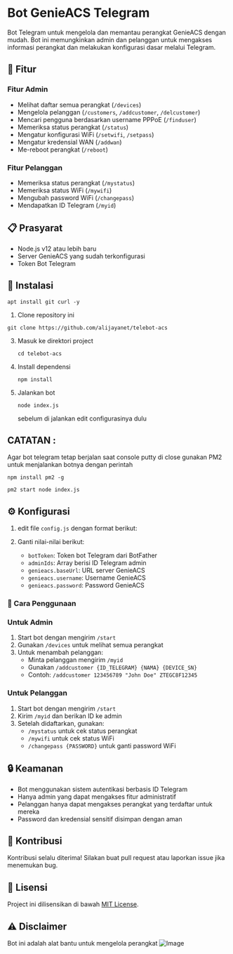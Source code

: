 # Bot GenieACS Telegram

Bot Telegram untuk mengelola dan memantau perangkat GenieACS dengan mudah. Bot ini memungkinkan admin dan pelanggan untuk mengakses informasi perangkat dan melakukan konfigurasi dasar melalui Telegram.

## 🚀 Fitur

### Fitur Admin
- Melihat daftar semua perangkat (`/devices`)
- Mengelola pelanggan (`/customers`, `/addcustomer`, `/delcustomer`)
- Mencari pengguna berdasarkan username PPPoE (`/finduser`)
- Memeriksa status perangkat (`/status`)
- Mengatur konfigurasi WiFi (`/setwifi`, `/setpass`)
- Mengatur kredensial WAN (`/addwan`)
- Me-reboot perangkat (`/reboot`)

### Fitur Pelanggan
- Memeriksa status perangkat (`/mystatus`)
- Memeriksa status WiFi (`/mywifi`)
- Mengubah password WiFi (`/changepass`)
- Mendapatkan ID Telegram (`/myid`)

## 📋 Prasyarat

- Node.js v12 atau lebih baru
- Server GenieACS yang sudah terkonfigurasi
- Token Bot Telegram


## 🚀 Instalasi
```
apt install git curl -y
```

1. Clone repository ini
```
git clone https://github.com/alijayanet/telebot-acs
```
3. Masuk ke direktori project
   ```
   cd telebot-acs
   ```
4. Install dependensi
   ```
   npm install
   ```
6. Jalankan bot
   ```
   node index.js
   ```
   sebelum di jalankan edit configurasinya dulu
   
## CATATAN :
Agar bot telegram tetap berjalan saat console putty di close
gunakan PM2 untuk menjalankan botnya dengan perintah
```
npm install pm2 -g
```
```
pm2 start node index.js
```

   
## ⚙️ Konfigurasi

1. edit file `config.js` dengan format berikut:

2. Ganti nilai-nilai berikut:
   - `botToken`: Token bot Telegram dari BotFather
   - `adminIds`: Array berisi ID Telegram admin
   - `genieacs.baseUrl`: URL server GenieACS
   - `genieacs.username`: Username GenieACS
   - `genieacs.password`: Password GenieACS


### 📱 Cara Penggunaan

### Untuk Admin

1. Start bot dengan mengirim `/start`
2. Gunakan `/devices` untuk melihat semua perangkat
3. Untuk menambah pelanggan:
   - Minta pelanggan mengirim `/myid`
   - Gunakan `/addcustomer {ID_TELEGRAM} {NAMA} {DEVICE_SN}`
   - Contoh: `/addcustomer 123456789 "John Doe" ZTEGC8F12345`

### Untuk Pelanggan

1. Start bot dengan mengirim `/start`
2. Kirim `/myid` dan berikan ID ke admin
3. Setelah didaftarkan, gunakan:
   - `/mystatus` untuk cek status perangkat
   - `/mywifi` untuk cek status WiFi
   - `/changepass {PASSWORD}` untuk ganti password WiFi

## 🔒 Keamanan

- Bot menggunakan sistem autentikasi berbasis ID Telegram
- Hanya admin yang dapat mengakses fitur administratif
- Pelanggan hanya dapat mengakses perangkat yang terdaftar untuk mereka
- Password dan kredensial sensitif disimpan dengan aman

## 🤝 Kontribusi

Kontribusi selalu diterima! Silakan buat pull request atau laporkan issue jika menemukan bug.

## 📄 Lisensi

Project ini dilisensikan di bawah [MIT License](LICENSE).

## ⚠️ Disclaimer

Bot ini adalah alat bantu untuk mengelola perangkat
![Image](https://github.com/user-attachments/assets/724e5ac2-626e-4f2d-bd1f-1265b70b544f)
